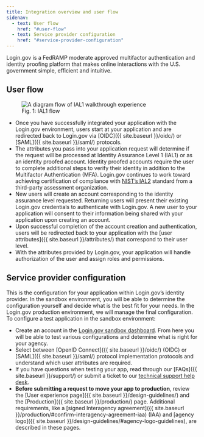 ```yaml
---
title: Integration overview and user flow
sidenav:
  - text: User flow
    href: "#user-flow"
  - text: Service provider configuration
    href: "#service-provider-configuration"
---
```


Login.gov is a FedRAMP moderate approved multifactor authentication and identity proofing platform that makes online interactions with the U.S. government simple, efficient and intuitive.

## User flow

<figure>
  <img src="{{ site.baseurl }}/assets/img/oidc-ial1-flow.png"
       alt="A diagram flow of IAL1 walkthrough experience"
       class="display-block grid-col flex-auto flex-align-center margin-y-4">
  <figcaption>Fig. 1: IAL1 flow</figcaption>
</figure>

* Once you have successfully integrated your application with the Login.gov environment, users start at your application and are redirected back to Login.gov via [OIDC]({{ site.baseurl }}/oidc/) or [SAML]({{ site.baseurl }}/saml/) protocols.
* The attributes you pass into your application request will determine if the request will be processed at Identity Assurance Level 1 (IAL1) or as an identity proofed account. Identity proofed accounts require the user to complete additional steps to verify their identity in addition to the Multifactor Authentication (MFA). Login.gov continues to work toward achieving certification of compliance with [NIST’s IAL2](https://pages.nist.gov/800-63-3-Implementation-Resources/63A/ial2remote/) standard from a third-party assessment organization.
* New users will create an account corresponding to the identity assurance level requested. Returning users will present their existing Login.gov credentials to authenticate with Login.gov. A new user to your application will consent to their information being shared with your application upon creating an account.
* Upon successful completion of the account creation and authentication, users will be redirected back to your application with the [user attributes]({{ site.baseurl }}/attributes/) that correspond to their user level.
*   With the attributes provided by Login.gov, your application will handle authorization of the user and assign roles and permissions.

## Service provider configuration

This is the configuration for your application within Login.gov’s identity provider. In the sandbox environment, you will be able to determine the configuration yourself and decide what is the best fit for your needs. In the Login.gov production environment, we will manage the final configuration.
To configure a test application in the sandbox environment:
* Create an account in the [Login.gov sandbox dashboard](https://idp.int.identitysandbox.gov/). From here you will be able to test various configurations and determine what is right for your agency.
* Select between [OpenID Connect]({{ site.baseurl }}/oidc/) (OIDC) or [SAML]({{ site.baseurl }}/saml/) protocol implementation protocols and understand which user attributes are required.
* If you have questions when testing your app, read through our [FAQs]({{ site.baseurl }}/support/) or submit a ticket to our [technical support help desk](http://zendesk.login.gov).
* **Before submitting a request to move your app to production**, review the [User experience page]({{ site.baseurl }}/design-guidelines/) and the [Production]({{ site.baseurl }}/production/) page. Additional requirements, like a [signed Interagency agreement]({{ site.baseurl }}/production/#confirm-interagency-agreement-iaa) (IAA) and [agency logo]({{ site.baseurl }}/design-guidelines/#agency-logo-guidelines), are described in these pages.     

